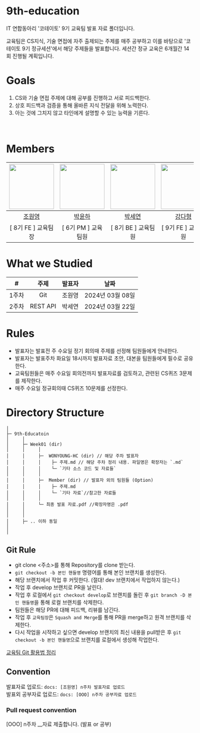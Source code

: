 # 9th-education
IT 연합동아리 '코테이토' 9기 교육팀 발표 자료 폴더입니다.

교육팀은 CS지식, 기술 면접에 자주 출제되는 주제를 매주 공부하고 이를 바탕으로 '코테이토 9기 정규세션'에서 해당 주제들을 발표합니다. 세션간 정규 교육은 6개월간 14회 진행될 계획입니다.

# Goals
1. CS와 기술 면접 주제에 대해 공부를 진행하고 서로 피드백한다.
2. 상호 피드백과 검증을 통해 올바른 지식 전달을 위해 노력한다.
3. 아는 것에 그치지 않고 타인에게 설명할 수 있는 능력을 기른다.
<br>


# Members
|                           <img src="https://github.com/WONYOUNG-HC.png" width=120/>                           |                          <img src="https://github.com/yunhacandy.png" width=120/>                           |                       <img src="https://github.com/psy-er.png" width=120 />                        |                         <img src="https://github.com/yongaricode.png" width=120/>                          |                         <img src="https://github.com/sssuuuaaa.png" width=120/>                          |
|:-----------------------------------------------------------------------------------------------------------:|:-------------------------------------------------------------------------------------------------------:|:-------------------------------------------------------------------------------------------------:|:-------------------------------------------------------------------------------------------------------:|:-------------------------------------------------------------------------------------------------------:|
|                                     [조원영](https://github.com/WONYOUNG-HC)                                     |                                 [박윤하](https://github.com/yunhacandy)                                  |                                  [박세연](https://github.com/psy-er)                                  |                                   [강다형](https://github.com/yongaricode)                                    |                                   [박수아](https://github.com/sssuuuaaa)                                    |
| [ 8기 FE ] 교육팀장  | [ 6기 PM ] 교육팀원 | [ 8기 BE ] 교육팀원 | [ 9기 FE ] 교육팀원 | [ 9기 BE ] 교육팀원 |


# What we Studied

|#|                       주제                       | 발표자         |      날짜      |
|:-:|:----------------------------------------------:|:-----------|:------------:|
|1주차| Git | 조원영 | 2024년 03월 08일 |
|2주차| REST API | 박세연 | 2024년 03월 22일 |



# Rules
- 발표자는 발표전 주 수요일 정기 회의때 주제를 선정해 팀원들에게 안내한다.
- 발표자는 발표주차 화요일 18시까지 발표자료 초안, 대본을 팀원들에게 필수로 공유한다.
- 교육팀원들은 매주 수요일 회의전까지 발표자료를 검토하고, 관련된 CS퀴즈 3문제를 제작한다.
- 매주 수요일 정규회의때 CS퀴즈 10문제를 선정한다.



# Directory Structure
```plainText
│
├─ 9th-Educatoin
│     │
│     ├─ Week01 (dir)
│     │     │ 
│     │     ├─  WONYOUNG-HC (dir) // 해당 주차 발표자
│     │     │    ├─ 주제.md // 해당 주차 정리 내용. 파일명은 확장자는 `.md` 
│     │     │    └─ `기타 소스 코드 및 자료들`
│     │     │
│     │     ├─  Member (dir) // 발표자 외의 팀원들 (Option)
│     │     │    ├─ 주제.md 
│     │     │    └─ `기타 자료`//참고한 자료들
│     │     │
│     │     └─ 최종 발표 자료.pdf //확장자명은 .pdf
│     │   
│     │   
│     ├─ .. 이하 동일
│ 
│
```

## Git Rule
- git clone <주소>를 통해 Repository를 clone 받는다.
- `git checkout -b 본인 핸들명` 명령어를 통해 본인 브랜치를 생성한다.
- 해당 브랜치에서 작업 후 커밋한다. (절대! dev 브랜치에서 작업하지 않는다.)
- 작업 후 develop 브랜치로 PR을 날린다.
- 작업 후 로컬에서 `git checkout develop`로 브랜치를 돌린 후 `git branch -D 본인 핸들명`을 통해 로컬 브랜치를 삭제한다.
- 팀원들은 해당 PR에 대해 피드백, 리뷰를 남긴다.
- 작업 후 `교육팀장`은 `Squash and Merge`를 통해 PR을 merge하고 원격 브랜치를 삭제한다.
- 다시 작업을 시작하고 싶으면 develop 브랜치의 최신 내용을 pull받은 후 `git checkout -b 본인 핸들명`으로 브랜치를 로컬에서 생성해 작업한다.<br>

[교육팀 Git 활용법 정리]

[교육팀 Git 활용법 정리]: https://youthhing.notion.site/Git-5b328b4923e9468d8d4b581d6f54f203?pvs=4 "8기 교육팀장 유씽씽 제작"


## Convention
발표자료 업로드: `docs: [조원영] n주차 발표자료 업로드`<br>
발표외 공부자료 업로드: `docs: [OOO] n주차 공부자료 업로드`<br>


### Pull request convention
[OOO] n주차 __자료 제출합니다. (발표 or 공부)
